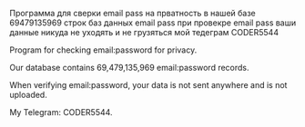  Программа для сверки email pass на прватность 
в нашей базе 69479135969 строк баз данных email pass
 при провекре email pass ваши данные никуда не уходять и не грузяться 
 мой тедеграм CODER5544
 



Program for checking email:password for privacy.

Our database contains 69,479,135,969 email:password records.

When verifying email:password, your data is not sent anywhere and is not uploaded.

My Telegram: CODER5544.







